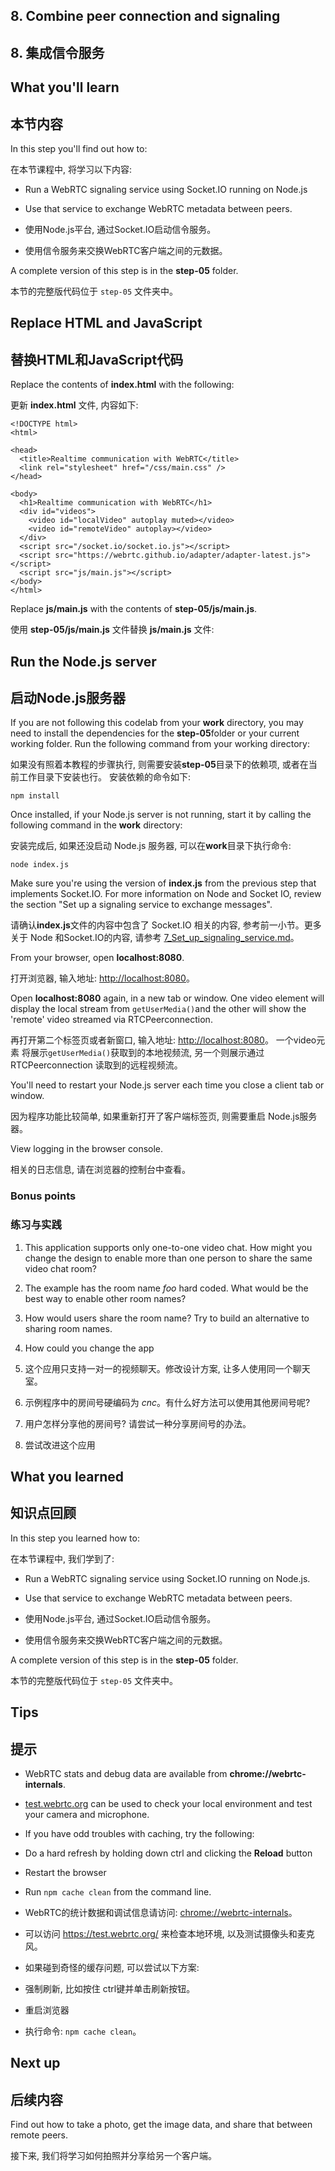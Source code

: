 ## 8. Combine peer connection and signaling

## 8. 集成信令服务

## What you'll learn

## 本节内容

In this step you'll find out how to:

在本节课程中, 将学习以下内容:

- Run a WebRTC signaling service using Socket.IO running on Node.js
- Use that service to exchange WebRTC metadata between peers.

- 使用Node.js平台, 通过Socket.IO启动信令服务。
- 使用信令服务来交换WebRTC客户端之间的元数据。

A complete version of this step is in the **step-05** folder.

本节的完整版代码位于 `step-05` 文件夹中。

## Replace HTML and JavaScript

## 替换HTML和JavaScript代码

Replace the contents of **index.html** with the following:

更新 **index.html** 文件, 内容如下:

```
<!DOCTYPE html>
<html>

<head>
  <title>Realtime communication with WebRTC</title>
  <link rel="stylesheet" href="/css/main.css" />
</head>

<body>
  <h1>Realtime communication with WebRTC</h1>
  <div id="videos">
    <video id="localVideo" autoplay muted></video>
    <video id="remoteVideo" autoplay></video>
  </div>
  <script src="/socket.io/socket.io.js"></script>
  <script src="https://webrtc.github.io/adapter/adapter-latest.js"></script>
  <script src="js/main.js"></script>
</body>
</html>
```


Replace **js/main.js** with the contents of **step-05/js/main.js**.

使用 **step-05/js/main.js** 文件替换 **js/main.js** 文件:

## Run the Node.js server

## 启动Node.js服务器

If you are not following this codelab from your **work** directory, you may need to install the dependencies for the **step-05**folder or your current working folder. Run the following command from your working directory:

如果没有照着本教程的步骤执行, 则需要安装**step-05**目录下的依赖项, 或者在当前工作目录下安装也行。 安装依赖的命令如下:

```
npm install
```



Once installed, if your Node.js server is not running, start it by calling the following command in the **work** directory:

安装完成后, 如果还没启动 Node.js 服务器, 可以在**work**目录下执行命令:

```
node index.js
```



Make sure you're using the version of **index.js** from the previous step that implements Socket.IO. For more information on Node and Socket IO, review the section "Set up a signaling service to exchange messages".

请确认**index.js**文件的内容中包含了 Socket.IO 相关的内容, 参考前一小节。更多关于 Node 和Socket.IO的内容, 请参考 [7_Set_up_signaling_service.md](./7_Set_up_signaling_service.md)。

From your browser, open **localhost:8080**.

打开浏览器, 输入地址: <http://localhost:8080>。

Open **localhost:8080** again, in a new tab or window. One video element will display the local stream from `getUserMedia()`and the other will show the 'remote' video streamed via RTCPeerconnection.

再打开第二个标签页或者新窗口, 输入地址: <http://localhost:8080>。 一个video元素 将展示`getUserMedia()`获取到的本地视频流, 另一个则展示通过 RTCPeerconnection 读取到的远程视频流。

You'll need to restart your Node.js server each time you close a client tab or window.

因为程序功能比较简单, 如果重新打开了客户端标签页, 则需要重启 Node.js服务器。

View logging in the browser console.

相关的日志信息, 请在浏览器的控制台中查看。

### **Bonus points**

### 练习与实践

1. This application supports only one-to-one video chat. How might you change the design to enable more than one person to share the same video chat room?
2. The example has the room name *foo* hard coded. What would be the best way to enable other room names?
3. How would users share the room name? Try to build an alternative to sharing room names.
4. How could you change the app

1. 这个应用只支持一对一的视频聊天。修改设计方案, 让多人使用同一个聊天室。
2. 示例程序中的房间号硬编码为 *cnc*。有什么好方法可以使用其他房间号呢?
3. 用户怎样分享他的房间号? 请尝试一种分享房间号的办法。
4. 尝试改进这个应用

## What you learned

## 知识点回顾

In this step you learned how to:

在本节课程中, 我们学到了:

- Run a WebRTC signaling service using Socket.IO running on Node.js.
- Use that service to exchange WebRTC metadata between peers.


- 使用Node.js平台, 通过Socket.IO启动信令服务。
- 使用信令服务来交换WebRTC客户端之间的元数据。

A complete version of this step is in the **step-05** folder.

本节的完整版代码位于 `step-05` 文件夹中。


## Tips

## 提示

- WebRTC stats and debug data are available from **chrome://webrtc-internals**.
- [test.webrtc.org](https://test.webrtc.org/) can be used to check your local environment and test your camera and microphone.
- If you have odd troubles with caching, try the following:
- Do a hard refresh by holding down ctrl and clicking the **Reload** button
- Restart the browser
- Run `npm cache clean` from the command line.

- WebRTC的统计数据和调试信息请访问: <chrome://webrtc-internals>。
- 可以访问 <https://test.webrtc.org/> 来检查本地环境, 以及测试摄像头和麦克风。
- 如果碰到奇怪的缓存问题, 可以尝试以下方案:
- 强制刷新, 比如按住 ctrl键并单击刷新按钮。
- 重启浏览器
- 执行命令: `npm cache clean`。

## Next up

## 后续内容

Find out how to take a photo, get the image data, and share that between remote peers.

接下来, 我们将学习如何拍照并分享给另一个客户端。

